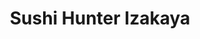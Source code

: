 ---
layout: place
title: "Sushi Hunter Izakaya"
permalink: /oregon/newberg/sushi-hunter-izakaya.html
stateAbbr: OR
stateName: Oregon
cityName: Newberg
seo:
  name: "Sushi Hunter Izakaya"
  type: Restaurant
  links: http://www.sushihunternewberg.com/
description: "Looking for sushi in Newberg, Oregon? Check out Sushi Hunter Izakaya for a delightful Japanese dining experience. Enjoy a variety of sushi and other dishes i..."
place_id: ChIJITfAB3tqlVQRMAcbCnNalak
photos:
  - name: >-
      places/ChIJITfAB3tqlVQRMAcbCnNalak/photos/AeeoHcJT0NU5Uv272X_DamlLMak7acbEDyPf-GmJmW1rPymbp1chOt5tWsgXnat2vwADHjd9msSJU9vGBVWscD4OQBOsqLdST6FJL3VvqpiXRBTdE41UtqylT8tSFdTtV-oYqo3WvELwcVm_akxoxG3Ep0cC86oMjeGxp7TKFIj-tuq139vWZViJLOI9Eiz8PUDPltFl9jw1c2BH_S7Cllf7tKpFd-sS8bMAvUYGQeeaYcbyUjGLEp3rL12MmbpXA-afzZvv14SVErTMdv-oa9vayKag9D2P6y-7k8M-nzpk5qhGeGAJSKGWQdwwKnhqZWc_786ZQtc29DXTkvVARHhVo-3s31nWpKzdHq1_tjtF3Mnt02NnTgmYYPk6m3Num1PvrLEnA4jGgHApGRuLCL32whXWxCQuVTCuHAa3LI_wr5-Xeysw
    widthPx: 3752
    heightPx: 2816
    authorAttributions:
      - displayName: X Liu
        uri: https://maps.google.com/maps/contrib/107925174277156677204
        photoUri: >-
          https://lh3.googleusercontent.com/a/ACg8ocJDT0lreavsIhIcLCi1eP72V5IxLlR6rYJcSDlxTUw6q-hHXw=s100-p-k-no-mo
    flagContentUri: >-
      https://www.google.com/local/imagery/report/?cb_client=maps_api_places.places_api&image_key=!1e10!2sCIHM0ogKEICAgICEsYSF-AE&hl=en-US
    googleMapsUri: >-
      https://www.google.com/maps/place//data=!3m4!1e2!3m2!1sCIHM0ogKEICAgICEsYSF-AE!2e10!4m2!3m1!1s0x54956a7b07c03721:0xa9955a730a1b0730
  - name: >-
      places/ChIJITfAB3tqlVQRMAcbCnNalak/photos/AeeoHcLZ8GIEZdwRFYNB0OQNFT_yhWnWz0fmUm67yPgPceOpDz2Fu6pI1L_4OJPBol66wtP6h1v2IQdMCKYbpUL__osL2yJ66YB1md8_OF2bakYeYnBwKxKbxaYOH5rioaV3GBZS8_M90qC5Kg8qCPztuhiY_mCF9cavHWTNDohn3lYCdY0nYoXnDh9rKva3DR1lmrC6Rh4BJMqgZIHSu5FUuT9nEPHb78IDjzPum3lbDC2lTTgxoV3d6_QQkQz5Klb-4CLX2oM51BT3tjQjxw3I0Prz6oXLeQ21ZCHJ3uWSyI2pgw
    widthPx: 4032
    heightPx: 3024
    authorAttributions:
      - displayName: SUSHI HUNTER IZAKAYA
        uri: https://maps.google.com/maps/contrib/117756793510461279899
        photoUri: >-
          https://lh3.googleusercontent.com/a/ACg8ocI_bMspTxfZdNlVLMwHCrK6N3X4YBPirWQ_gT75oXtkSpmliA=s100-p-k-no-mo
    flagContentUri: >-
      https://www.google.com/local/imagery/report/?cb_client=maps_api_places.places_api&image_key=!1e10!2sAF1QipNeVnc4gDpNX65-OFYKR1iwzMt_p-iBXXy6yAHp&hl=en-US
    googleMapsUri: >-
      https://www.google.com/maps/place//data=!3m4!1e2!3m2!1sAF1QipNeVnc4gDpNX65-OFYKR1iwzMt_p-iBXXy6yAHp!2e10!4m2!3m1!1s0x54956a7b07c03721:0xa9955a730a1b0730
  - name: >-
      places/ChIJITfAB3tqlVQRMAcbCnNalak/photos/AeeoHcLbh4houhhLSqGP0x-7vemgAJx37pRljy7vVIsG64wCdhaB_Pg0snw-r4KiWV-6mOjUnTWJHiESqzfB2LPaBNALFANPXbQUZd3aHJLgVVe4vxocdcFL9nP1SLSrEGf8x6cu6wB-cZ5GOn07ohKKJKRJhrg2U1NOVzf5w2JJ2scKfhlkA1sFgo387Xyfm6KzmH04uq5Orl8wZ8sDmZfM0ffSctrsk5Ut5Ou7K4yT33r4Jry710WQiamg4uTJ3l4Fu96TuHJwHoWwB1iRm5IxXXQQsxk54OgULuXk_kw0sDkue1dQfjPWP-7527oY5EJ74GLzbgipif3Iq4IFJRS_da8-URLu1JZx3aX7uFRVpgDbnF8yiqv9h8Ch-g1TjFcPutihV4xZxh1yU6s9EbgMg6CCo6iqfUctIp0Xp4mRsHDK9YIp
    widthPx: 4032
    heightPx: 3024
    authorAttributions:
      - displayName: Ali Hamzah
        uri: https://maps.google.com/maps/contrib/113225130619316999950
        photoUri: >-
          https://lh3.googleusercontent.com/a-/ALV-UjWaR7ubf0RuQCDluzhdlultloGHffCkRMKuFsXvbh6zdxdLRp7h=s100-p-k-no-mo
    flagContentUri: >-
      https://www.google.com/local/imagery/report/?cb_client=maps_api_places.places_api&image_key=!1e10!2sCIHM0ogKEICAgIDjoKTOsQE&hl=en-US
    googleMapsUri: >-
      https://www.google.com/maps/place//data=!3m4!1e2!3m2!1sCIHM0ogKEICAgIDjoKTOsQE!2e10!4m2!3m1!1s0x54956a7b07c03721:0xa9955a730a1b0730
  - name: >-
      places/ChIJITfAB3tqlVQRMAcbCnNalak/photos/AeeoHcJYbgHG28b9Itf_ivddYYdvu4Tigpy4w7S4GwpK8KPzvW77vIAz6po1GI4dZiuL8C_vawmTCSIJvzUcC3zmMMl8BKzt4qYMqbOyvjobb_Lu3RMONDg1t040SjpiV8-tGVVmcYITB1HB1lG25LL4yoWOs1wK8cf3ddCFnEg2J9dxui1EWdu7weHLc3eKAUFEiZTRoCvjAM1luKpPt6hH9Jf26PP-X5HCSp4DHQ4TMnvXGEMSmBmIvkede_ik66lJeAX06oIoq0P_LRn_6KlFLAbCYx0OGEhAHnkhlq3pHarzHQ
    widthPx: 3690
    heightPx: 2764
    authorAttributions:
      - displayName: SUSHI HUNTER IZAKAYA
        uri: https://maps.google.com/maps/contrib/117756793510461279899
        photoUri: >-
          https://lh3.googleusercontent.com/a/ACg8ocI_bMspTxfZdNlVLMwHCrK6N3X4YBPirWQ_gT75oXtkSpmliA=s100-p-k-no-mo
    flagContentUri: >-
      https://www.google.com/local/imagery/report/?cb_client=maps_api_places.places_api&image_key=!1e10!2sAF1QipPsWQK5uBQ6-sQNXndUmMqtwpEws1Kt2ybsPfmj&hl=en-US
    googleMapsUri: >-
      https://www.google.com/maps/place//data=!3m4!1e2!3m2!1sAF1QipPsWQK5uBQ6-sQNXndUmMqtwpEws1Kt2ybsPfmj!2e10!4m2!3m1!1s0x54956a7b07c03721:0xa9955a730a1b0730
  - name: >-
      places/ChIJITfAB3tqlVQRMAcbCnNalak/photos/AeeoHcKeANsdRRb-Rippeieqoka41xrXHAlUl-khn5ErGdl9El9k50Yb_3jwpaD6zclLUYzMAaCtsdLJdaTt_pO3tW0jJ4NUqq15WxuiZkqzwb6Nokw6JxoBY4IVdtMkdb5Jv4X2XoMu0O_0SYTwKv_4R5Hi7HGbJX3aeflcI_IKsPs0xvfSxn_b5ACkKuthJX1lXv5ssYrMvyl_viTaBUnKNwKVhh-9PvfLOPDSf4yyJV5CvU_s4ziYXwOPD26bJSoY9DPpErfloD8eMzd1yMV-1TOLDjCn6d2x4nr2ODy1lM9KaNse2r0UOX_95TgHuk15M4JKqoFn9bJSzpeoLBKHSJD7EDGOZyUpyLMslAjs4mUUWRCgqe5ecnB22bZtMXfds9QlLndfmv85onjYNt2lfd0iEwegjpvXxHQL17NcTNA
    widthPx: 2252
    heightPx: 4000
    authorAttributions:
      - displayName: Janice Wenrich
        uri: https://maps.google.com/maps/contrib/113950334915947944868
        photoUri: >-
          https://lh3.googleusercontent.com/a/ACg8ocLE0Pew9y_uf3ENs4Xo9nuFcrFjpeAMnJ9EQgFpGQZlOAE1LQ=s100-p-k-no-mo
    flagContentUri: >-
      https://www.google.com/local/imagery/report/?cb_client=maps_api_places.places_api&image_key=!1e10!2sCIHM0ogKEICAgID39J_PLw&hl=en-US
    googleMapsUri: >-
      https://www.google.com/maps/place//data=!3m4!1e2!3m2!1sCIHM0ogKEICAgID39J_PLw!2e10!4m2!3m1!1s0x54956a7b07c03721:0xa9955a730a1b0730
  - name: >-
      places/ChIJITfAB3tqlVQRMAcbCnNalak/photos/AeeoHcIAN9kaA-CNyXBzpPcymqjdfweB1jZntod8uJyEe_Oeiagm4DHY65lUlj0WSwvZOEp45mDFO8nwaGmzQqocsqflQz37uJvOj-j3WRw6lVSaSQSi190QRte_duuUfxFdDKJM6nhBVCzoHYAAPMLR3h-6_UpizwHnuUX8hvKNLHs3D-o9VFVWtjpWcy-l2P3aa_RybmzGIdyRsvl14yDGso84i0GF6f0JvFjT2x9LDy9DBO8ruo_lj6W-d-5--uwvRH5ev8MAZ5cg1ei_70Ja07BDWuFVxMn8KaWP-Xs0uzXIKeJGlLSJ-nzT5xZCQv_CjBnPHPYAh79OyXjcXaGjXCL78JOOhBCZtiRjjf2lN1iAFfYSnAkLdXHhtUyAQtqWuqUG_Ok5HgfXLI-TTAk3ZXnDQFpw50gRGRG43AOJiRX5OQ
    widthPx: 4032
    heightPx: 3024
    authorAttributions:
      - displayName: Ali Hamzah
        uri: https://maps.google.com/maps/contrib/113225130619316999950
        photoUri: >-
          https://lh3.googleusercontent.com/a-/ALV-UjWaR7ubf0RuQCDluzhdlultloGHffCkRMKuFsXvbh6zdxdLRp7h=s100-p-k-no-mo
    flagContentUri: >-
      https://www.google.com/local/imagery/report/?cb_client=maps_api_places.places_api&image_key=!1e10!2sCIHM0ogKEICAgIDjoKTOcQ&hl=en-US
    googleMapsUri: >-
      https://www.google.com/maps/place//data=!3m4!1e2!3m2!1sCIHM0ogKEICAgIDjoKTOcQ!2e10!4m2!3m1!1s0x54956a7b07c03721:0xa9955a730a1b0730
  - name: >-
      places/ChIJITfAB3tqlVQRMAcbCnNalak/photos/AeeoHcKMVt9A2zd-_Re0Gc-hbrYEd8ODOfB6C3E4hkcAtZyJa8wnVYHK5JgiTPW4WDpKYoKQTKLmFOfNOsFhaFSYQtJ3aOvW29JIxSBOgVHhcGg9tCGgpCEPE2-3hLggvOQdiVVeNXJyLmjT4HQz5lVtKajYRKr2UWzLaW9ullt3uDknXg6AAEz1D_lueDrd45gdA6034ey5jI0_DKR4lQsg-3X_jCIEdTt70GS8Chk1VQ8SFQfUdavlHb-_pk8wmwIyWoThP95bSt0CNEgTfkS1G5XnZNq_wMVKhwNsiFSU2QPgyA
    widthPx: 4032
    heightPx: 3024
    authorAttributions:
      - displayName: SUSHI HUNTER IZAKAYA
        uri: https://maps.google.com/maps/contrib/117756793510461279899
        photoUri: >-
          https://lh3.googleusercontent.com/a/ACg8ocI_bMspTxfZdNlVLMwHCrK6N3X4YBPirWQ_gT75oXtkSpmliA=s100-p-k-no-mo
    flagContentUri: >-
      https://www.google.com/local/imagery/report/?cb_client=maps_api_places.places_api&image_key=!1e10!2sAF1QipOgWoOFURe_xexdkXe5Kd0roMwueKttwheLJwML&hl=en-US
    googleMapsUri: >-
      https://www.google.com/maps/place//data=!3m4!1e2!3m2!1sAF1QipOgWoOFURe_xexdkXe5Kd0roMwueKttwheLJwML!2e10!4m2!3m1!1s0x54956a7b07c03721:0xa9955a730a1b0730
  - name: >-
      places/ChIJITfAB3tqlVQRMAcbCnNalak/photos/AeeoHcIslPHfIPh-ixgyKSfQIGL0O94_DCcSGlRy0v_Vrs_hd8trpQ8ga43FxW1rQ8TNJyOLOxklGFNqJq42Xr5tSOXfYu6hcu_mauTWlBgFf2_bS4zDSUfrWrRlKmOx7Pnrec0_33U97NZaitC7_gCKFPcVBye9y9vXX3hj4TGmGNaXk8rKsJaBwJT-gBDIuXBOfEUiXUA1ZQJ4DNoZN1Vh6NVO1GaGydtOGQoBnmtBKmDlB-RziVqnXCwRtrgE6oJ2w3qzIWMW5PYOL7ZGXBl-0Ur7mYhf3lybL7pYczdCsQaoo58I1okkz3hgOdffLbNQ33ebtOVMJMrijiYN1Hhm7EsT5j-73GVdZwXUP76zTGOm8osRj2Mi4_Djykpq7II-iZRENtktJ0u2GbeVCh08_woN2KlXrZSgCstouEBaz17tSg
    widthPx: 4032
    heightPx: 3024
    authorAttributions:
      - displayName: Jaimie Luna
        uri: https://maps.google.com/maps/contrib/112535493666508541453
        photoUri: >-
          https://lh3.googleusercontent.com/a/ACg8ocJQp8DqIm0DgvfBmLYQ6lFPyymqanFnT0EnQgg9YDN8pJnWEw=s100-p-k-no-mo
    flagContentUri: >-
      https://www.google.com/local/imagery/report/?cb_client=maps_api_places.places_api&image_key=!1e10!2sCIHM0ogKEICAgICpwbnkJg&hl=en-US
    googleMapsUri: >-
      https://www.google.com/maps/place//data=!3m4!1e2!3m2!1sCIHM0ogKEICAgICpwbnkJg!2e10!4m2!3m1!1s0x54956a7b07c03721:0xa9955a730a1b0730
  - name: >-
      places/ChIJITfAB3tqlVQRMAcbCnNalak/photos/AeeoHcKkfJemgijt2PWLgJDoSYRetHE55Gz0yQlWhsWQ2j6wgvDleZTWoCJXQq35h48FBb6an9bEOgRTvyk-_BpzSmHtH_HMzb-5FeJK2QaSnJE76mnzT3iC9Pi3N1LoKZboBN2w8CVkO8rjX2bfgCyC_20H0g6u4Uq2-uF1bLyLiFiNOosGKEEnjZ0JJQaQiqlJlpKP4jJidNVQD-8RJcagvE4nyzX50cFhxhzNx6ju8vcL2D0pLnyDwuLt_HS6XdgXtQjefUP-wKLiJQ54NDxt7f3x0xPy5PlS_xqZlMF7vrW9cQ
    widthPx: 4032
    heightPx: 3024
    authorAttributions:
      - displayName: SUSHI HUNTER IZAKAYA
        uri: https://maps.google.com/maps/contrib/117756793510461279899
        photoUri: >-
          https://lh3.googleusercontent.com/a/ACg8ocI_bMspTxfZdNlVLMwHCrK6N3X4YBPirWQ_gT75oXtkSpmliA=s100-p-k-no-mo
    flagContentUri: >-
      https://www.google.com/local/imagery/report/?cb_client=maps_api_places.places_api&image_key=!1e10!2sAF1QipP0RziT7V37Wwdqq0iUA-eUF0frGwuaH7TpwOYv&hl=en-US
    googleMapsUri: >-
      https://www.google.com/maps/place//data=!3m4!1e2!3m2!1sAF1QipP0RziT7V37Wwdqq0iUA-eUF0frGwuaH7TpwOYv!2e10!4m2!3m1!1s0x54956a7b07c03721:0xa9955a730a1b0730
  - name: >-
      places/ChIJITfAB3tqlVQRMAcbCnNalak/photos/AeeoHcItPbawiBpN_z1DGz4_A5oH7ZsSLcbGnKcJvBUPeLhRpE6TPUTSh_C6ykCqNDt-59bz2WI1ZemFGX4ejpGr1R2HRwH7F6UKh4MlE1fw-BzZhHVCxbDp9xyBBBbIU1t7OXLWO3W74-J4JiORwc3kmH6ETP5Q9sIKfGMnTac_PD8whhRwIXCVHyfbpaEW-V2kN8jFuQzRi80aqbFmDTbNHG4QasJewzK_v4aR3-K679az-cHuJF-jSldoqA4MMpmU0R7ajAtMLR0OlkWJ9EBPrSk6QB3twdDUG3BdwEX2ROSDPPck4nTyC4gWQHskcCvKEnQYS3qLohj50FAUs34TJPh3CFAkWF-1a_fUTftcSuhUKPiNOKo2gHFCcAMclN6C7bX_W2dnYMx_xgJxnHpbkkMySss3___GMKT6D1DPz7NAIns
    widthPx: 2160
    heightPx: 2880
    authorAttributions:
      - displayName: Blake Walla
        uri: https://maps.google.com/maps/contrib/104156954303084242145
        photoUri: >-
          https://lh3.googleusercontent.com/a-/ALV-UjXPdiREJ7LWgyjR26S4PyvVaTqMXrMhN-Y_gl1kn_s_c0hDWmsrAA=s100-p-k-no-mo
    flagContentUri: >-
      https://www.google.com/local/imagery/report/?cb_client=maps_api_places.places_api&image_key=!1e10!2sCIHM0ogKEICAgIC0l7bYigE&hl=en-US
    googleMapsUri: >-
      https://www.google.com/maps/place//data=!3m4!1e2!3m2!1sCIHM0ogKEICAgIC0l7bYigE!2e10!4m2!3m1!1s0x54956a7b07c03721:0xa9955a730a1b0730
address: 2401 Portland Rd, Newberg, OR 97132, USA
street: 2401 Portland Rd
city: Newberg
state: OR
zip: '97132'
country: USA
neighborhood: null
latitude: '45.304512'
longitude: '-122.955261'
accessibility_options:
  wheelchairAccessibleParking: true
  wheelchairAccessibleEntrance: true
  wheelchairAccessibleRestroom: true
  wheelchairAccessibleSeating: true
business_status: OPERATIONAL
name: Sushi Hunter Izakaya
google_maps_links:
  directionsUri: >-
    https://www.google.com/maps/dir//''/data=!4m7!4m6!1m1!4e2!1m2!1m1!1s0x54956a7b07c03721:0xa9955a730a1b0730!3e0
  placeUri: https://maps.google.com/?cid=12219772614076991280
  writeAReviewUri: >-
    https://www.google.com/maps/place//data=!4m3!3m2!1s0x54956a7b07c03721:0xa9955a730a1b0730!12e1
  reviewsUri: >-
    https://www.google.com/maps/place//data=!4m4!3m3!1s0x54956a7b07c03721:0xa9955a730a1b0730!9m1!1b1
  photosUri: >-
    https://www.google.com/maps/place//data=!4m3!3m2!1s0x54956a7b07c03721:0xa9955a730a1b0730!10e5
primary_type: Sushi Restaurant
opening_hours:
  regular: null
  current: null
secondary_opening_hours:
  regular:
    weekdayDescriptions: null
    type: null
  current:
    weekdayDescriptions: null
    type: null
phone: (971) 281-8911
price_level: PRICE_LEVEL_MODERATE
price_range: $20 &ndash; $30
rating: '4.2'
rating_count: 368
website: http://www.sushihunternewberg.com/
reviews: null
parking_options: null
payment_options: null
allow_dogs: null
curbside_pickup: null
delivery: null
dine_in: null
good_for_children: null
good_for_groups: null
good_for_sports: null
live_music: null
menu_for_children: null
outdoor_seating: null
reservable: null
restroom: null
serves_beer: null
serves_breakfast: null
serves_brunch: null
serves_cocktails: null
serves_coffee: null
serves_dinner: null
serves_dessert: null
serves_lunch: null
serves_vegetarian_food: null
serves_wine: null
takeout: null
summary: null

---